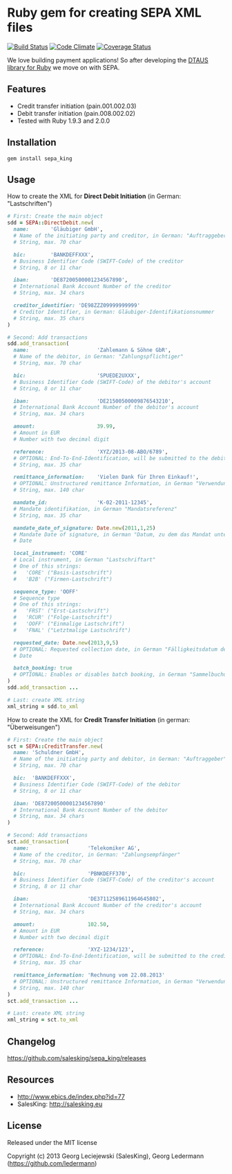 # Ruby gem for creating SEPA XML files

[![Build Status](https://secure.travis-ci.org/salesking/sepa_king.png)](http://travis-ci.org/salesking/sepa_king)
[![Code Climate](https://codeclimate.com/github/salesking/sepa_king.png)](https://codeclimate.com/github/salesking/sepa_king)
[![Coverage Status](https://coveralls.io/repos/salesking/sepa_king/badge.png)](https://coveralls.io/r/salesking/sepa_king)

We love building payment applications! So after developing the [DTAUS library for Ruby](https://github.com/salesking/king_dtaus) we move on with SEPA.


## Features

* Credit transfer initiation (pain.001.002.03)
* Debit transfer initiation (pain.008.002.02)
* Tested with Ruby 1.9.3 and 2.0.0


## Installation

    gem install sepa_king


## Usage

How to create the XML for **Direct Debit Initiation** (in German: "Lastschriften")

```ruby
# First: Create the main object
sdd = SEPA::DirectDebit.new(
  name:       'Gläubiger GmbH',
  # Name of the initiating party and creditor, in German: "Auftraggeber"
  # String, max. 70 char

  bic:        'BANKDEFFXXX',
  # Business Identifier Code (SWIFT-Code) of the creditor
  # String, 8 or 11 char

  iban:       'DE87200500001234567890',
  # International Bank Account Number of the creditor
  # String, max. 34 chars

  creditor_identifier: 'DE98ZZZ09999999999'
  # Creditor Identifier, in German: Gläubiger-Identifikationsnummer
  # String, max. 35 chars
)

# Second: Add transactions
sdd.add_transaction(
  name:                      'Zahlemann & Söhne GbR',
  # Name of the debitor, in German: "Zahlungspflichtiger"
  # String, max. 70 char

  bic:                       'SPUEDE2UXXX',
  # Business Identifier Code (SWIFT-Code) of the debitor's account
  # String, 8 or 11 char

  iban:                      'DE21500500009876543210',
  # International Bank Account Number of the debitor's account
  # String, max. 34 chars

  amount:                    39.99,
  # Amount in EUR
  # Number with two decimal digit

  reference:                 'XYZ/2013-08-ABO/6789',
  # OPTIONAL: End-To-End-Identification, will be submitted to the debitor
  # String, max. 35 char

  remittance_information:    'Vielen Dank für Ihren Einkauf!',
  # OPTIONAL: Unstructured remittance Information, in German "Verwendungszweck"
  # String, max. 140 char

  mandate_id:                'K-02-2011-12345',
  # Mandate identifikation, in German "Mandatsreferenz"
  # String, max. 35 char

  mandate_date_of_signature: Date.new(2011,1,25)
  # Mandate Date of signature, in German "Datum, zu dem das Mandat unterschrieben wurde"
  # Date

  local_instrument: 'CORE'
  # Local instrument, in German "Lastschriftart"
  # One of this strings:
  #   'CORE' ("Basis-Lastschrift")
  #   'B2B' ("Firmen-Lastschrift")

  sequence_type: 'OOFF'
  # Sequence type
  # One of this strings:
  #   'FRST' ("Erst-Lastschrift")
  #   'RCUR' ("Folge-Lastschrift")
  #   'OOFF' ("Einmalige Lastschrift")
  #   'FNAL' ("Letztmalige Lastschrift")

  requested_date: Date.new(2013,9,5)
  # OPTIONAL: Requested collection date, in German "Fälligkeitsdatum der Lastschrift"
  # Date

  batch_booking: true
  # OPTIONAL: Enables or disables batch booking, in German "Sammelbuchung / Einzelbuchung"
)
sdd.add_transaction ...

# Last: create XML string
xml_string = sdd.to_xml
```


How to create the XML for **Credit Transfer Initiation** (in german: "Überweisungen")

```ruby
# First: Create the main object
sct = SEPA::CreditTransfer.new(
  name: 'Schuldner GmbH',
  # Name of the initiating party and debitor, in German: "Auftraggeber"
  # String, max. 70 char

  bic:  'BANKDEFFXXX',
  # Business Identifier Code (SWIFT-Code) of the debitor
  # String, 8 or 11 char

  iban: 'DE87200500001234567890'
  # International Bank Account Number of the debitor
  # String, max. 34 chars
)

# Second: Add transactions
sct.add_transaction(
  name:                   'Telekomiker AG',
  # Name of the creditor, in German: "Zahlungsempfänger"
  # String, max. 70 char

  bic:                    'PBNKDEFF370',
  # Business Identifier Code (SWIFT-Code) of the creditor's account
  # String, 8 or 11 char

  iban:                   'DE37112589611964645802',
  # International Bank Account Number of the creditor's account
  # String, max. 34 chars

  amount:                 102.50,
  # Amount in EUR
  # Number with two decimal digit

  reference:              'XYZ-1234/123',
  # OPTIONAL: End-To-End-Identification, will be submitted to the creditor
  # String, max. 35 char

  remittance_information: 'Rechnung vom 22.08.2013'
  # OPTIONAL: Unstructured remittance Information, in German "Verwendungszweck"
  # String, max. 140 char
)
sct.add_transaction ...

# Last: create XML string
xml_string = sct.to_xml
```


## Changelog

https://github.com/salesking/sepa_king/releases


## Resources

* http://www.ebics.de/index.php?id=77
* SalesKing: http://salesking.eu


## License

Released under the MIT license

Copyright (c) 2013 Georg Leciejewski (SalesKing), Georg Ledermann (https://github.com/ledermann)
